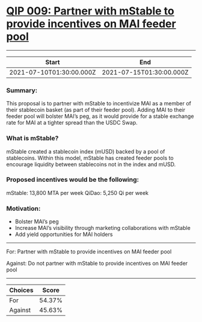 
# [QIP 009: Partner with mStable to provide incentives on MAI feeder pool](https://snapshot.org/#/qidao.eth/proposal/QmV89yLhaSAdSDgYDcAG6oHwzqvVFso8hpVxoB7imsPM6E)

---
| Start | End |
| --- | --- |
| 2021-07-10T01:30:00.000Z | 2021-07-15T01:30:00.000Z |


### Summary:

This proposal is to partner with mStable to incentivize MAI as a member of their stablecoin basket (as part of their feeder pool). Adding MAI to their feeder pool will bolster MAI’s peg, as it would provide for a stable exchange rate for MAI at a tighter spread than the USDC Swap.

### What is mStable?

mStable created a stablecoin index (mUSD) backed by a pool of stablecoins. Within this model, mStable has created feeder pools to encourage liquidity between stablecoins not in the index and mUSD.

### Proposed incentives would be the following:

mStable: 13,800 MTA per week
QiDao: 5,250 Qi per week

### Motivation:

* Bolster MAI’s peg
* Increase MAI’s visibility through marketing collaborations with mStable
* Add yield opportunities for MAI holders

___

For: Partner with mStable to provide incentives on MAI feeder pool

Against: Do not partner with mStable to provide incentives on MAI feeder pool


---
| Choices | Score |
| --- | --- |
| For | 54.37% |
| Against | 45.63% |

